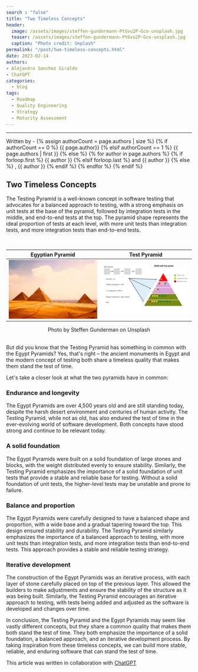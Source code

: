 ```yaml
---
search : "false"
title: "Two Timeless Concepts"
header:
  image: /assets/images/steffen-gundermann-PtGvu2P-Gco-unsplash.jpg
  teaser: /assets/images/steffen-gundermann-PtGvu2P-Gco-unsplash.jpg
  caption: "Photo credit: Unplash"
permalink: "/post/two-timeless-concepts.html"
date: 2023-02-14
authors:
- Alejandro Sanchez Giraldo
- ChatGPT
categories:
  - blog
tags:
  - Roadmap
  - Quality Engineering
  - Strategy
  - Maturity Assessment 
---
```


<hr>
<p>
 Written by -
{% assign authorCount = page.authors | size %}
{% if authorCount == 0 %}
   {{ page.author}}
{% elsif authorCount == 1 %}
    {{ page.authors | first }}         
{% else %}
    {% for author in page.authors %}
        {% if forloop.first %}
            {{ author }}
        {% elsif forloop.last %}
            and {{ author }}
        {% else %}
            , {{ author }}
        {% endif %}
    {% endfor %}
{% endif %}
</p>

## Two Timeless Concepts


The Testing Pyramid is a well-known concept in software testing that advocates for a balanced approach to testing, with a strong emphasis on unit tests at the base of the pyramid, followed by integration tests in the middle, and end-to-end tests at the top. The pyramid shape represents the ideal proportion of tests at each level, with more unit tests than integration tests, and more integration tests than end-to-end tests.

<br>

Egyptian Pyramid           |  Test Pyramid
:-------------------------:|:-------------------------:
![the pyramids](/assets/images/steffen-gundermann-PtGvu2P-Gco-unsplash.jpg)  |  ![the pyramids](/assets/images/test-pyramid-concept.png)


<figcaption align = "center">Photo by Steffen Gunderman on Unsplash</figcaption> 

<br>

But did you know that the Testing Pyramid has something in common with the Egypt Pyramids? Yes, that's right – the ancient monuments in Egypt and the modern concept of testing both share a timeless quality that makes them stand the test of time.

Let's take a closer look at what the two pyramids have in common:

### Endurance and longevity
The Egypt Pyramids are over 4,500 years old and are still standing today, despite the harsh desert environment and centuries of human activity. The Testing Pyramid, while not as old, has also endured the test of time in the ever-evolving world of software development. Both concepts have stood strong and continue to be relevant today.

### A solid foundation
The Egypt Pyramids were built on a solid foundation of large stones and blocks, with the weight distributed evenly to ensure stability. Similarly, the Testing Pyramid emphasizes the importance of a solid foundation of unit tests that provide a stable and reliable base for testing. Without a solid foundation of unit tests, the higher-level tests may be unstable and prone to failure.

### Balance and proportion
The Egypt Pyramids were carefully designed to have a balanced shape and proportion, with a wide base and a gradual tapering toward the top. This design ensured stability and durability. The Testing Pyramid similarly emphasizes the importance of a balanced approach to testing, with more unit tests than integration tests, and more integration tests than end-to-end tests. This approach provides a stable and reliable testing strategy.

### Iterative development
The construction of the Egypt Pyramids was an iterative process, with each layer of stone carefully placed on top of the previous layer. This allowed the builders to make adjustments and ensure the stability of the structure as it was being built. Similarly, the Testing Pyramid encourages an iterative approach to testing, with tests being added and adjusted as the software is developed and changes over time.

In conclusion, the Testing Pyramid and the Egypt Pyramids may seem like vastly different concepts, but they share a common quality that makes them both stand the test of time. They both emphasize the importance of a solid foundation, a balanced approach, and an iterative development process. By taking inspiration from these timeless concepts, we can build more stable, reliable, and enduring software that can stand the test of time.

This article was written in collaboration with [ChatGPT](https://chat.openai.com/chat)